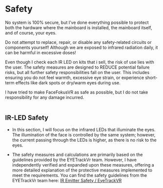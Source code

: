 # Safety

No system is 100% secure, but I’ve done everything possible to protect both the hardware where the mainboard is installed, the mainboard itself, and of course, your eyes.

Do not attempt to replace, repair, or disable any safety-related circuits or components yourself! Although we are exposed to infrared radiation daily, it can be harmful in excessive doses!

Even though I check each IR LED on kits that i sell, the risk of use lies with the user. The safety measures are designed to REDUCE potential failure risks, but all further safety responsibilities fall on the user. This includes ensuring you do not feel warmth, excessive eye strain, or experience short-term effects like dark spots or dry/warm eyes during use.

I have tried to make FaceFokusVR as safe as possible, but I do not take responsibility for any damage incurred.
<br/><br/>

## IR-LED Safety
  + In this section, I will focus on the infrared LEDs that illuminate the eyes. The illumination of the face is controlled by the same system; however, the current passing through the LEDs is higher, as there is no risk to the eyes.

  + The safety measures and calculations are primarily based on the guidelines provided by the EYETrackVr team. However, I have independently verified and expanded upon these measures, offering a more detailed explanation of the protective measures implemented to meet the requirements. You can find the safety guidelines from the EYETrackVr team here: [IR Emitter Safety / EyeTrackVR](https://docs.eyetrackvr.dev/getting_started/led_safety)

